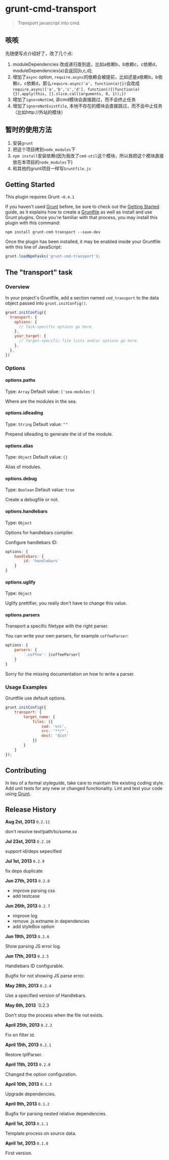 # grunt-cmd-transport

> Transport javascript into cmd.

## 咳咳
先随便写点介绍好了，改了几个点:
1. moduleDependencies 改成递归查到底，比如a依赖b，b依赖c，c依赖d，moduleDependencies(a)会返回[b,c,d];
2. 增加了`async` option, `require.async`的依赖会被提前，比如还是a依赖b，b依赖c，c依赖d，那么`require.async('a', function(a){})`会改成`require.async(['a','b','c','d'], function(){(function(a){}).apply(this, [].slice.call(arguments, 0, 1));})`
3. 增加了`ignoreNotCmd`, 非cmd模块会直接跳过，而不会终止任务
4. 增加了`ignoreNotExistFile`, 本地不存在的模块会直接跳过，而不会中止任务（比如http://外站的模块）

## 暂时的使用方法
1. 安装`grunt`
2. 把这个项目拷到`node_modules`下
3. `npm install`安装依赖(因为我改了`cmd-util`这个模块，所以我把这个模块直接放在本项目的`node_modules`下)
4. 和其他的grunt项目一样写`Gruntfile.js`

## Getting Started

This plugin requires Grunt `~0.4.1`

If you haven't used [Grunt](http://gruntjs.com/) before, be sure to check out the [Getting Started](http://gruntjs.com/getting-started) guide, as it explains how to create a [Gruntfile](http://gruntjs.com/sample-gruntfile) as well as install and use Grunt plugins. Once you're familiar with that process, you may install this plugin with this command:

```shell
npm install grunt-cmd-transport --save-dev
```

Once the plugin has been installed, it may be enabled inside your Gruntfile with this line of JavaScript:

```js
grunt.loadNpmTasks('grunt-cmd-transport');
```

## The "transport" task

### Overview

In your project's Gruntfile, add a section named `cmd_transport` to the data object passed into `grunt.initConfig()`.

```js
grunt.initConfig({
  transport: {
    options: {
      // Task-specific options go here.
    },
    your_target: {
      // Target-specific file lists and/or options go here.
    },
  },
})
```

### Options

#### options.paths

Type: `Array`
Default value: `['sea-modules']`

Where are the modules in the sea.

#### options.idleading

Type: `String`
Default value: `""`

Prepend idleading to generate the id of the module.

#### options.alias

Type: `Object`
Default value: `{}`

Alias of modules.

#### options.debug

Type: `Boolean`
Default value: `true`

Create a debugfile or not.

#### options.handlebars

Type: `Object`

Options for handlebars compiler.

Configure handlebars ID:

```js
options: {
    handlebars: {
        id: 'handlebars'
    }
}
```

#### options.uglify

Type: `Object`

Uglify prettifier, you really don't have to change this value.


#### options.parsers

Transport a specific filetype with the right parser.

You can write your own parsers, for example `coffeeParser`:

```js
options: {
    parsers: {
        '.coffee': [coffeeParser]
    }
}
```

Sorry for the missing documentation on how to write a parser.

### Usage Examples

Gruntfile use default options.


```js
grunt.initConfig({
    transport: {
        target_name: {
            files: [{
                cwd: 'src',
                src: '**/*',
                dest: 'dist'
            }]
        }
    }
});
```

## Contributing

In lieu of a formal styleguide, take care to maintain the existing coding style. Add unit tests for any new or changed functionality. Lint and test your code using [Grunt](http://gruntjs.com/).

## Release History

**Aug 2st, 2013** `0.2.11`

don't resolve text!path/to/some.xx 

**Jul 23st, 2013** `0.2.10`

support id/deps sepecified

**Jul 1st, 2013** `0.2.9`

fix deps duplicate 

**Jun 27th, 2013** `0.2.8`

- improve parsing css
- add testcase

**Jun 26th, 2013** `0.2.7`

- improve log
- remove .js extname in dependencies
- add styleBox option

**Jun 19th, 2013** `0.2.6`

Show parsing JS error log.

**Jun 17th, 2013** `0.2.5`

Handlebars ID configurable.

Bugfix for not showing JS parse error.

**May 28th, 2013** `0.2.4`

Use a specified version of Handlebars.

**May 6th, 2013** `0.2.3

Don't stop the process when the file not exists.

**April 25th, 2013** `0.2.2`

Fix on filter id.

**April 15th, 2013** `0.2.1`

Restore tplParser.

**April 11th, 2013** `0.2.0`

Changed the option configuration.

**April 10th, 2013** `0.1.3`

Upgrade dependencies.

**April 9th, 2013** `0.1.2`

Bugfix for parsing nested relative dependencies.

**April 1st, 2013** `0.1.1`

Template process on source data.

**April 1st, 2013** `0.1.0`

First version.

